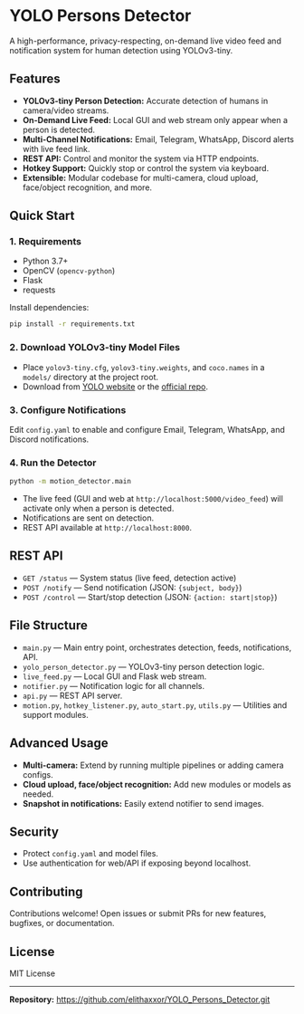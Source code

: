 # YOLO Persons Detector

A high-performance, privacy-respecting, on-demand live video feed and notification system for human detection using YOLOv3-tiny.

## Features
- **YOLOv3-tiny Person Detection:** Accurate detection of humans in camera/video streams.
- **On-Demand Live Feed:** Local GUI and web stream only appear when a person is detected.
- **Multi-Channel Notifications:** Email, Telegram, WhatsApp, Discord alerts with live feed link.
- **REST API:** Control and monitor the system via HTTP endpoints.
- **Hotkey Support:** Quickly stop or control the system via keyboard.
- **Extensible:** Modular codebase for multi-camera, cloud upload, face/object recognition, and more.

## Quick Start

### 1. Requirements
- Python 3.7+
- OpenCV (`opencv-python`)
- Flask
- requests

Install dependencies:
```bash
pip install -r requirements.txt
```

### 2. Download YOLOv3-tiny Model Files
- Place `yolov3-tiny.cfg`, `yolov3-tiny.weights`, and `coco.names` in a `models/` directory at the project root.
- Download from [YOLO website](https://pjreddie.com/darknet/yolo/) or the [official repo](https://github.com/pjreddie/darknet/tree/master/cfg).

### 3. Configure Notifications
Edit `config.yaml` to enable and configure Email, Telegram, WhatsApp, and Discord notifications.

### 4. Run the Detector
```bash
python -m motion_detector.main
```

- The live feed (GUI and web at `http://localhost:5000/video_feed`) will activate only when a person is detected.
- Notifications are sent on detection.
- REST API available at `http://localhost:8000`.

## REST API
- `GET /status` — System status (live feed, detection active)
- `POST /notify` — Send notification (JSON: `{subject, body}`)
- `POST /control` — Start/stop detection (JSON: `{action: start|stop}`)

## File Structure
- `main.py` — Main entry point, orchestrates detection, feeds, notifications, API.
- `yolo_person_detector.py` — YOLOv3-tiny person detection logic.
- `live_feed.py` — Local GUI and Flask web stream.
- `notifier.py` — Notification logic for all channels.
- `api.py` — REST API server.
- `motion.py`, `hotkey_listener.py`, `auto_start.py`, `utils.py` — Utilities and support modules.

## Advanced Usage
- **Multi-camera:** Extend by running multiple pipelines or adding camera configs.
- **Cloud upload, face/object recognition:** Add new modules or models as needed.
- **Snapshot in notifications:** Easily extend notifier to send images.

## Security
- Protect `config.yaml` and model files.
- Use authentication for web/API if exposing beyond localhost.

## Contributing
Contributions welcome! Open issues or submit PRs for new features, bugfixes, or documentation.

## License
MIT License

---

**Repository:** https://github.com/elithaxxor/YOLO_Persons_Detector.git
